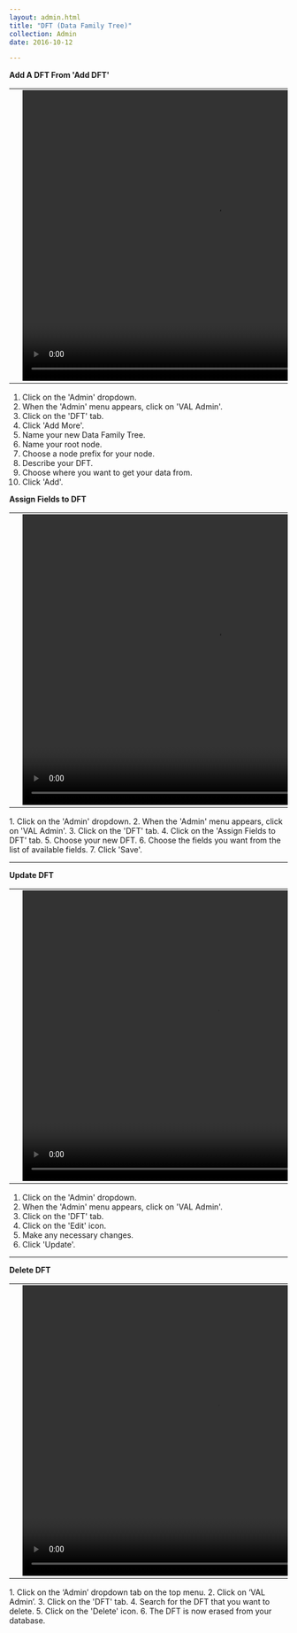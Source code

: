 ```yaml
---
layout: admin.html
title: "DFT (Data Family Tree)"
collection: Admin
date: 2016-10-12

---
```

**Add A DFT From 'Add DFT'**

<table>
<tr>
<td width="50px"></td>
<td width="700px">
<video width="700" height="525" controls>
	<source src="/assets/video/UserProfile/How_to_add_a_dft.mp4" type="video/mp4">
	Your browser does not support the video tag.
</video>
</td>
<td width="50px"></td>
</tr>
</table>

1.	Click on the 'Admin' dropdown.
2.  When the 'Admin' menu appears, click on 'VAL Admin'.
3.  Click on the 'DFT' tab.
4.  Click 'Add More'.
5.  Name your new Data Family Tree.
6.  Name your root node.
7.  Choose a node prefix for your node.
8.  Describe your DFT.
9.  Choose where you want to get your data from.
10.  Click 'Add'.

**Assign Fields to DFT**

<table>
<tr>
<td width="50px"></td>
<td width="700px">
<video width="700" height="525" controls>
	<source src="/assets/video/UserProfile/How_to_assign_field_to_dft.mp4" type="video/mp4">
	Your browser does not support the video tag.
</video>
</td>
<td width="50px"></td>
</tr>
</table>
1.	Click on the 'Admin' dropdown.
2.  When the 'Admin' menu appears, click on 'VAL Admin'.
3.  Click on the 'DFT' tab.
4.  Click on the 'Assign Fields to DFT' tab.
5.  Choose your new DFT.
6.  Choose the fields you want from the list of available fields.
7.  Click 'Save'.

---
**Update DFT**

<table>
<tr>
<td width="50px"></td>
<td width="700px">
<video width="700" height="525" controls>
	<source src="/assets/video/UserProfile/How_to_add_an_organisation.mp4" type="video/mp4">
	Your browser does not support the video tag.
</video>
</td>
<td width="50px"></td>
</tr>
</table>

1.  Click on the 'Admin' dropdown.
2.  When the 'Admin' menu appears, click on 'VAL Admin'.
3.  Click on the 'DFT' tab.
4.  Click on the 'Edit' icon.
5.  Make any necessary changes.
6.  Click 'Update'.

---
**Delete DFT**

<table>
<tr>
<td width="50px"></td>
<td width="700px">
<video width="700" height="525" controls>
	<source src="/assets/video/Repo/How_to_delete_dft.mp4" type="video/mp4">
	Your browser does not support the video tag.
</video>
</td>
<td width="50px"></td>
</tr>
</table>
1.	Click on the ‘Admin’ dropdown tab on the top menu.
2.	Click on ‘VAL Admin’.
3.  Click on the 'DFT' tab.
4.	Search for the DFT that you want to delete.
5.  Click on the 'Delete' icon.
6.  The DFT is now erased from your database.
